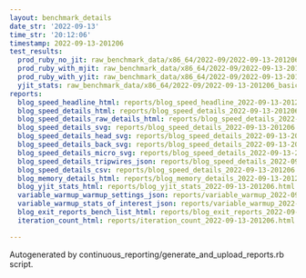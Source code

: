 ```yaml
---
layout: benchmark_details
date_str: '2022-09-13'
time_str: '20:12:06'
timestamp: 2022-09-13-201206
test_results:
  prod_ruby_no_jit: raw_benchmark_data/x86_64/2022-09/2022-09-13-201206_basic_benchmark_prod_ruby_no_jit.json
  prod_ruby_with_mjit: raw_benchmark_data/x86_64/2022-09/2022-09-13-201206_basic_benchmark_prod_ruby_with_mjit.json
  prod_ruby_with_yjit: raw_benchmark_data/x86_64/2022-09/2022-09-13-201206_basic_benchmark_prod_ruby_with_yjit.json
  yjit_stats: raw_benchmark_data/x86_64/2022-09/2022-09-13-201206_basic_benchmark_yjit_stats.json
reports:
  blog_speed_headline_html: reports/blog_speed_headline_2022-09-13-201206.html
  blog_speed_details_html: reports/blog_speed_details_2022-09-13-201206.html
  blog_speed_details_raw_details_html: reports/blog_speed_details_2022-09-13-201206.raw_details.html
  blog_speed_details_svg: reports/blog_speed_details_2022-09-13-201206.svg
  blog_speed_details_head_svg: reports/blog_speed_details_2022-09-13-201206.head.svg
  blog_speed_details_back_svg: reports/blog_speed_details_2022-09-13-201206.back.svg
  blog_speed_details_micro_svg: reports/blog_speed_details_2022-09-13-201206.micro.svg
  blog_speed_details_tripwires_json: reports/blog_speed_details_2022-09-13-201206.tripwires.json
  blog_speed_details_csv: reports/blog_speed_details_2022-09-13-201206.csv
  blog_memory_details_html: reports/blog_memory_details_2022-09-13-201206.html
  blog_yjit_stats_html: reports/blog_yjit_stats_2022-09-13-201206.html
  variable_warmup_warmup_settings_json: reports/variable_warmup_2022-09-13-201206.warmup_settings.json
  variable_warmup_stats_of_interest_json: reports/variable_warmup_2022-09-13-201206.stats_of_interest.json
  blog_exit_reports_bench_list_html: reports/blog_exit_reports_2022-09-13-201206.bench_list.html
  iteration_count_html: reports/iteration_count_2022-09-13-201206.html

---
```

Autogenerated by continuous_reporting/generate_and_upload_reports.rb script.
